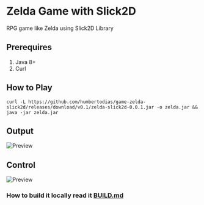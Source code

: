 # Zelda Game with Slick2D

RPG game like Zelda using Slick2D Library

## Prerequires

1. Java 8+
2. Curl
## How to Play


```
curl -L https://github.com/humbertodias/game-zelda-slick2d/releases/download/v0.1/zelda-slick2d-0.0.1.jar -o zelda.jar && java -jar zelda.jar
```

## Output
![Preview](doc/zelda.gif)

## Control
![Preview](doc/control.png)


### How to build it locally read it [BUILD.md](BUILD.md)